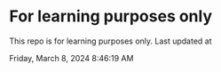 # For learning purposes only
This repo is for learning purposes only.
Last updated at

Friday, March 8, 2024 8:46:19 AM

